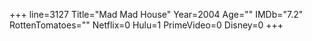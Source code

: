 +++
line=3127
Title="Mad Mad House"
Year=2004
Age=""
IMDb="7.2"
RottenTomatoes=""
Netflix=0
Hulu=1
PrimeVideo=0
Disney=0
+++

